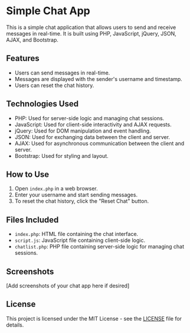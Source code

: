 # Simple Chat App

This is a simple chat application that allows users to send and receive messages in real-time. It is built using PHP, JavaScript, jQuery, JSON, AJAX, and Bootstrap.

## Features

- Users can send messages in real-time.
- Messages are displayed with the sender's username and timestamp.
- Users can reset the chat history.

## Technologies Used

- PHP: Used for server-side logic and managing chat sessions.
- JavaScript: Used for client-side interactivity and AJAX requests.
- jQuery: Used for DOM manipulation and event handling.
- JSON: Used for exchanging data between the client and server.
- AJAX: Used for asynchronous communication between the client and server.
- Bootstrap: Used for styling and layout.

## How to Use

1. Open `index.php` in a web browser.
2. Enter your username and start sending messages.
3. To reset the chat history, click the "Reset Chat" button.

## Files Included

- `index.php`: HTML file containing the chat interface.
- `script.js`: JavaScript file containing client-side logic.
- `chatlist.php`: PHP file containing server-side logic for managing chat sessions.

## Screenshots

[Add screenshots of your chat app here if desired]

## License

This project is licensed under the MIT License - see the [LICENSE](LICENSE) file for details.
